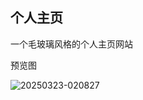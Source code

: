 ## 个人主页 ##
一个毛玻璃风格的个人主页网站

预览图

![20250323-020827](https://github.com/user-attachments/assets/6f2d1706-c2d1-4cc1-88ef-94887f8bcee5)
